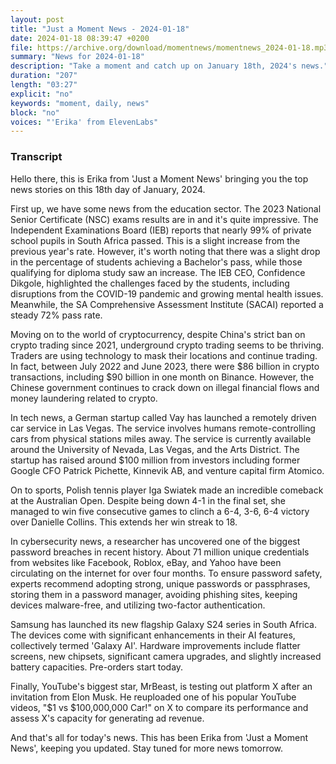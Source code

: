 ```yaml
---
layout: post
title: "Just a Moment News - 2024-01-18"
date: 2024-01-18 08:39:47 +0200
file: https://archive.org/download/momentnews/momentnews_2024-01-18.mp3
summary: "News for 2024-01-18"
description: "Take a moment and catch up on January 18th, 2024's news."
duration: "207"
length: "03:27"
explicit: "no"
keywords: "moment, daily, news"
block: "no"
voices: "'Erika' from ElevenLabs"
---
```


### Transcript

Hello there, this is Erika from 'Just a Moment News' bringing you the top news stories on this 18th day of January, 2024.

First up, we have some news from the education sector. The 2023 National Senior Certificate (NSC) exams results are in and it's quite impressive. The Independent Examinations Board (IEB) reports that nearly 99% of private school pupils in South Africa passed. This is a slight increase from the previous year's rate. However, it's worth noting that there was a slight drop in the percentage of students achieving a Bachelor's pass, while those qualifying for diploma study saw an increase. The IEB CEO, Confidence Dikgole, highlighted the challenges faced by the students, including disruptions from the COVID-19 pandemic and growing mental health issues. Meanwhile, the SA Comprehensive Assessment Institute (SACAI) reported a steady 72% pass rate. 

Moving on to the world of cryptocurrency, despite China's strict ban on crypto trading since 2021, underground crypto trading seems to be thriving. Traders are using technology to mask their locations and continue trading. In fact, between July 2022 and June 2023, there were $86 billion in crypto transactions, including $90 billion in one month on Binance. However, the Chinese government continues to crack down on illegal financial flows and money laundering related to crypto.

In tech news, a German startup called Vay has launched a remotely driven car service in Las Vegas. The service involves humans remote-controlling cars from physical stations miles away. The service is currently available around the University of Nevada, Las Vegas, and the Arts District. The startup has raised around $100 million from investors including former Google CFO Patrick Pichette, Kinnevik AB, and venture capital firm Atomico.

On to sports, Polish tennis player Iga Swiatek made an incredible comeback at the Australian Open. Despite being down 4-1 in the final set, she managed to win five consecutive games to clinch a 6-4, 3-6, 6-4 victory over Danielle Collins. This extends her win streak to 18.

In cybersecurity news, a researcher has uncovered one of the biggest password breaches in recent history. About 71 million unique credentials from websites like Facebook, Roblox, eBay, and Yahoo have been circulating on the internet for over four months. To ensure password safety, experts recommend adopting strong, unique passwords or passphrases, storing them in a password manager, avoiding phishing sites, keeping devices malware-free, and utilizing two-factor authentication.

Samsung has launched its new flagship Galaxy S24 series in South Africa. The devices come with significant enhancements in their AI features, collectively termed 'Galaxy AI'. Hardware improvements include flatter screens, new chipsets, significant camera upgrades, and slightly increased battery capacities. Pre-orders start today.

Finally, YouTube's biggest star, MrBeast, is testing out platform X after an invitation from Elon Musk. He reuploaded one of his popular YouTube videos, "$1 vs $100,000,000 Car!" on X to compare its performance and assess X's capacity for generating ad revenue.

And that's all for today's news. This has been Erika from 'Just a Moment News', keeping you updated. Stay tuned for more news tomorrow.

